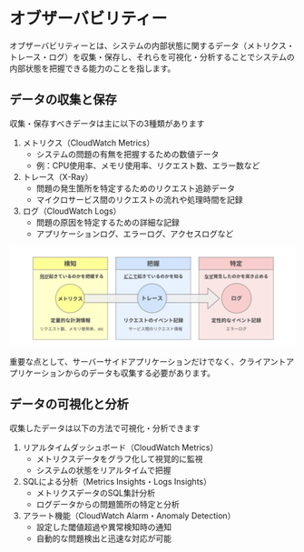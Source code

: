 # オブザーバビリティー

オブザーバビリティーとは、システムの内部状態に関するデータ（メトリクス・トレース・ログ）を収集・保存し、それらを可視化・分析することでシステムの内部状態を把握できる能力のことを指します。

## データの収集と保存

収集・保存すべきデータは主に以下の3種類があります

1. メトリクス（CloudWatch Metrics）
   - システムの問題の有無を把握するための数値データ
   - 例：CPU使用率、メモリ使用率、リクエスト数、エラー数など
2. トレース（X-Ray）
   - 問題の発生箇所を特定するためのリクエスト追跡データ
   - マイクロサービス間のリクエストの流れや処理時間を記録
3. ログ（CloudWatch Logs）
   - 問題の原因を特定するための詳細な記録
   - アプリケーションログ、エラーログ、アクセスログなど

![メトリクス・ログ・トレース](./images/メトリクス・ログ・トレース.png)

重要な点として、サーバーサイドアプリケーションだけでなく、クライアントアプリケーションからのデータも収集する必要があります。

## データの可視化と分析

収集したデータは以下の方法で可視化・分析できます

1. リアルタイムダッシュボード（CloudWatch Metrics）
   - メトリクスデータをグラフ化して視覚的に監視
   - システムの状態をリアルタイムで把握
2. SQLによる分析（Metrics Insights・Logs Insights）
   - メトリクスデータのSQL集計分析
   - ログデータからの問題箇所の特定と分析
3. アラート機能（CloudWatch Alarm・Anomaly Detection）
   - 設定した閾値超過や異常検知時の通知
   - 自動的な問題検出と迅速な対応が可能
